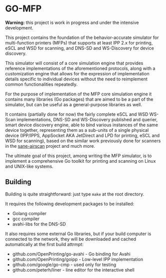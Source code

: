 # GO-MFP

**Warning:** this project is work in progress and under the intensive
development.

This project contains the foundation of the behavior-accurate simulator for
multi-function printers (MFPs) that supports at least IPP 2.x for
printing, eSCL and WSD for scanning, and DNS-SD and WS-Discovery for
device discovery.

This simulator will consist of a core simulation engine that provides
reference implementations of the aforementioned protocols, along with a
customization engine that allows for the expression of implementation
details specific to individual devices without the need to reimplement
common functionalities repeatedly.

For the purpose of implementation of the MFP core simulation engine it
contains many libraries (Go packages) that are aimed to be a part of the
simulator, but can be useful as a general-purpose libraries as well.

It contains (partially done for now) the fairly complete eSCL and WSD
WS-Scan implementations, DNS-SD and WS-Discovery published and querier,
smart device discovery engine, able to bind various instances of the
same device together, representing them as a sub-units of a single
physical device (IPP/IPPS, AppSocket AKA JetDirect and LPD for printing,
eSCL and WSD for scanning), based on the similar work previously done for
scanners in the [sane-airscan](https://github.com/alexpevzner/sane-airscan)
project and much more.

The ultimate goal of this project, among writing the MFP simulator, is
to implement a comprehensive Go toolkit for printing and scanning on
Linux and UNIX-like systems.

## Building

Building is quite straightforward: just type `make` at the root
directory.

It requires the following development packages to be installed:

  * Golang compiler
  * gcc compiler
  * avahi-libs for the DNS-SD

It also requires some external Go libraries, but if your build computer
is connected to the network, they will be downloaded and cached
automatically at the first build attrmpt:

  * github.com/OpenPrinting/go-avahi - Go binding for Avahi
  * github.com/OpenPrinting/goipp - Low-level IPP implementation
  * github.com/google/go-cmp - used only for testing
  * github.com/peterh/liner - line editor for the interactive shell

<!-- vim:ts=8:sw=4:et:textwidth=72
-->
